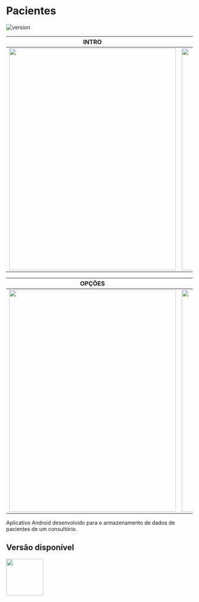 # Pacientes

![version](https://img.shields.io/badge/version-1.0.0-blue.svg)

| INTRO | MENU |
| --- | --- |
|<img src="https://uploaddeimagens.com.br/images/001/970/148/original/1.png" width="450" height="600" /> | <img src="https://uploaddeimagens.com.br/images/001/970/150/original/2.png" width="450" height="600" />

| OPÇÕES | EDIÇÃO |
| --- | --- |
|<img src="https://uploaddeimagens.com.br/images/001/970/154/original/9.png" width="450" height="600" /> | <img src="https://uploaddeimagens.com.br/images/001/970/152/original/8.png" width="450" height="600" />

Aplicativo Android desenvolvido para o armazenamento de dados de pacientes de um consultório.

## Versão disponível

<img src="https://logodownload.org/wp-content/uploads/2015/05/android-logo-4.png" width="100" height="100" />
